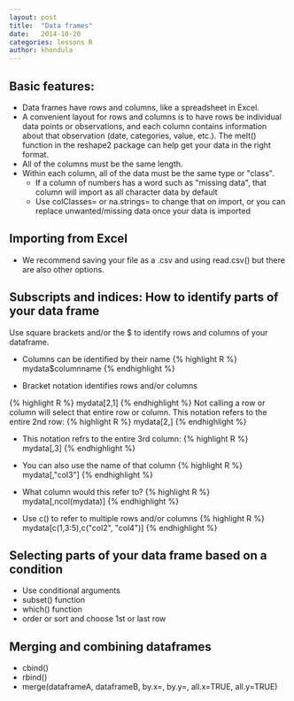 ```yaml
---
layout: post
title:  "Data frames"
date:   2014-10-20
categories: lessons R
author: khondula
---
```


## Basic features:

* Data frames have rows and columns, like a spreadsheet in Excel. 
* A convenient layout for rows and columns is to have rows be individual data points or observations, and each column contains information about that observation (date, categories, value, etc.). The melt() function in the reshape2 package can help get your data in the right format.
* All of the columns must be the same length.
* Within each column, all of the data must be the same type or "class". 
	- If a column of numbers has a word such as "missing data", that column will import as all character data by default
	- Use colClasses= or na.strings= to change that on import, or you can replace unwanted/missing data once your data is imported

## Importing from Excel
* We recommend saving your file as a .csv and using read.csv() but there are also other options.

## Subscripts and indices: How to identify parts of your data frame

Use square brackets and/or the $ to identify rows and columns of your dataframe. 

* Columns can be identified by their name
{% highlight R %} 
mydata$columnname
{% endhighlight %}
+ Bracket notation identifies rows and/or columns

{% highlight R %} 
mydata[2,1]
{% endhighlight %}
Not calling a row or column will select that entire row or column. This notation refers to the entire 2nd row:
{% highlight R %} 
mydata[2,]
{% endhighlight %}
* This notation refrs to the entire 3rd column:
{% highlight R %} 
mydata[,3]
{% endhighlight %}
* You can also use the name of that column
{% highlight R %} 
mydata[,"col3"]
{% endhighlight %}
* What column would this refer to?
{% highlight R %} 
mydata[,ncol(mydata)]
{% endhighlight %}

* Use c() to refer to multiple rows and/or columns
{% highlight R %} 
mydata[c(1,3:5),c("col2", "col4")]
{% endhighlight %}

## Selecting parts of your data frame based on a condition

* Use conditional arguments
* subset() function
* which() function
* order or sort and choose 1st or last row

## Merging and combining dataframes

* cbind()
* rbind()
* merge(dataframeA, dataframeB, by.x=, by.y=, all.x=TRUE, all.y=TRUE)
